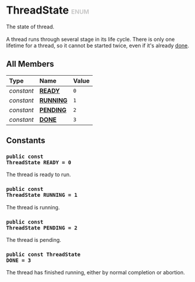 # ThreadState <font color="#C8C8C8" size="3">ENUM</font>

The state of thread.<br><br>A thread runs through several stage in its life cycle. There is only one lifetime for a thread, so it cannot be started twice, even if it's already <a href="../System.Concurrency/ThreadState#e-DONE">done</a>.

## All Members
|**Type**|**Name**|**Value**
|:-------|:-------|:--------
|*constant*|<a href="#e-READY"><b>READY</b></a>|`0`
|*constant*|<a href="#e-RUNNING"><b>RUNNING</b></a>|`1`
|*constant*|<a href="#e-PENDING"><b>PENDING</b></a>|`2`
|*constant*|<a href="#e-DONE"><b>DONE</b></a>|`3`

## Constants
<a name="e-READY"></a>
### <code>public const ThreadState READY = 0</code>
The thread is ready to run.
<a name="e-RUNNING"></a>
### <code>public const ThreadState RUNNING = 1</code>
The thread is running.
<a name="e-PENDING"></a>
### <code>public const ThreadState PENDING = 2</code>
The thread is pending.
<a name="e-DONE"></a>
### <code>public const ThreadState DONE = 3</code>
The thread has finished running, either by normal completion or abortion.

